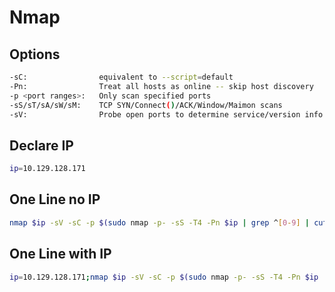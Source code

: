 # Nmap

## Options
```bash
-sC:                equivalent to --script=default
-Pn:                Treat all hosts as online -- skip host discovery
-p <port ranges>:   Only scan specified ports
-sS/sT/sA/sW/sM:    TCP SYN/Connect()/ACK/Window/Maimon scans
-sV:                Probe open ports to determine service/version info
```

## Declare IP
```bash
ip=10.129.128.171
```

## One Line no IP
```bash
nmap $ip -sV -sC -p $(sudo nmap -p- -sS -T4 -Pn $ip | grep ^[0-9] | cut -d '/' -f 1 | tr '\n', ',' | sed 's/,$//')
```

## One Line with IP
```bash
ip=10.129.128.171;nmap $ip -sV -sC -p $(sudo nmap -p- -sS -T4 -Pn $ip | grep ^[0-9] | cut -d '/' -f 1 | tr '\n', ',' | sed 's/,$//')
```
